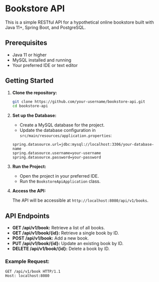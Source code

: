 # Bookstore API

This is a simple RESTful API for a hypothetical online bookstore built with Java 11+, Spring Boot, and PostgreSQL.

## Prerequisites

- Java 11 or higher
- MySQL installed and running
- Your preferred IDE or text editor

## Getting Started

1. **Clone the repository:**

    ```bash
    git clone https://github.com/your-username/bookstore-api.git
    cd bookstore-api
    ```

2. **Set up the Database:**

    - Create a MySQL database for the project.
    - Update the database configuration in `src/main/resources/application.properties`:

    ```properties
    spring.datasource.url=jdbc:mysql://localhost:3306/your-database-name
    spring.datasource.username=your-username
    spring.datasource.password=your-password
    ```

3. **Run the Project:**

    - Open the project in your preferred IDE.
    - Run the `BookstoreApiApplication` class.

4. **Access the API:**

    The API will be accessible at `http://localhost:8080/api/v1/books`.

## API Endpoints

- **GET /api/v1/book:** Retrieve a list of all books.
- **GET /api/v1/book/{id}:** Retrieve a single book by ID.
- **POST /api/v1/book:** Add a new book.
- **PUT /api/v1/book/{id}:** Update an existing book by ID.
- **DELETE /api/v1/book/{id}:** Delete a book by ID.

### Example Request:

```http
GET /api/v1/book HTTP/1.1
Host: localhost:8080

